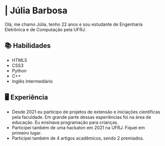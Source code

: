 # | Júlia Barbosa

Olá, me chamo Júlia, tenho 22 anos e sou estudante de Engenharia Eletrônica e de Computação pela UFRJ.

## 📚 Habilidades
- HTML5
- CSS3
- Python
- C++
- Inglês Intermediário


## 🖥️ Experiência

- Desde 2021 eu participo de projetos de extensão e iniciações cientificas pela faculdade. Em grande parte dessas esperiências foi na área de educação. Eu ensinava programação para crianças. 
- Participei também de uma hackaton em 2021 na UFRJ. Fiquei em primeiro lugar.
- Participei também de 4 artigos acadêmicos, sendo 2 premiados.